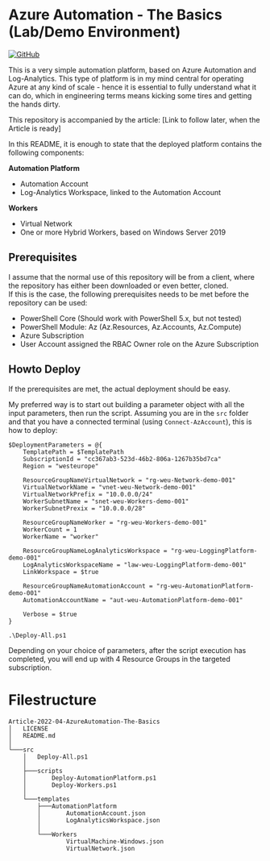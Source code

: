 # Azure Automation - The Basics (Lab/Demo Environment)
[![GitHub](https://img.shields.io/github/license/AabyeHald/Article-2022-04-AzureAutomation-The-Basics?style=plastic)](https://github.com/AabyeHald/Article-2022-04-AzureAutomation-The-Basics/blob/main/LICENSE)

This is a very simple automation platform, based on Azure Automation and Log-Analytics. This type of platform is in my mind central for operating Azure at any kind of scale - hence it is essential to fully understand what it can do, which in engineering terms means kicking some tires and getting the hands dirty.

This repository is accompanied by the article: [Link to follow later, when the Article is ready]

In this README, it is enough to state that the deployed platform contains the following components:

**Automation Platform**
- Automation Account
- Log-Analytics Workspace, linked to the Automation Account

**Workers**
- Virtual Network
- One or more Hybrid Workers, based on Windows Server 2019

## Prerequisites
I assume that the normal use of this repository will be from a client, where the repository has either been downloaded or even better, cloned.<br>
If this is the case, the following prerequisites needs to be met before the repository can be used:

- PowerShell Core (Should work with PowerShell 5.x, but not tested)
- PowerShell Module: Az (Az.Resources, Az.Accounts, Az.Compute)
- Azure Subscription
- User Account assigned the RBAC Owner role on the Azure Subscription

## Howto Deploy
If the prerequisites are met, the actual deployment should be easy.

My preferred way is to start out building a parameter object with all the input parameters, then run the script.
Assuming you are in the ```src``` folder and that you have a connected terminal (using ```Connect-AzAccount```), this is how to deploy:

```
$DeploymentParameters = @{
    TemplatePath = $TemplatePath
    SubscriptionId = "cc367ab3-523d-46b2-806a-1267b35bd7ca"
    Region = "westeurope"

    ResourceGroupNameVirtualNetwork = "rg-weu-Network-demo-001"
    VirtualNetworkName = "vnet-weu-Network-demo-001"
    VirtualNetworkPrefix = "10.0.0.0/24"
    WorkerSubnetName = "snet-weu-Workers-demo-001"
    WorkerSubnetPrexix = "10.0.0.0/28"

    ResourceGroupNameWorker = "rg-weu-Workers-demo-001"
    WorkerCount = 1
    WorkerName = "worker"

    ResourceGroupNameLogAnalyticsWorkspace = "rg-weu-LoggingPlatform-demo-001"
    LogAnalyticsWorkspaceName = "law-weu-LoggingPlatform-demo-001"
    LinkWorkspace = $true

    ResourceGroupNameAutomationAccount = "rg-weu-AutomationPlatform-demo-001"
    AutomationAccountName = "aut-weu-AutomationPlatform-demo-001"

    Verbose = $true
}

.\Deploy-All.ps1
```

Depending on your choice of parameters, after the script execution has completed, you will end up with 4 Resource Groups in the targeted subscription.

# Filestructure
```
Article-2022-04-AzureAutomation-The-Basics
│   LICENSE
│   README.md
│
└───src
    │   Deploy-All.ps1
    │
    ├───scripts
    │       Deploy-AutomationPlatform.ps1
    │       Deploy-Workers.ps1
    │
    └───templates
        ├───AutomationPlatform
        │       AutomationAccount.json
        │       LogAnalyticsWorkspace.json
        │
        └───Workers
                VirtualMachine-Windows.json
                VirtualNetwork.json
```
